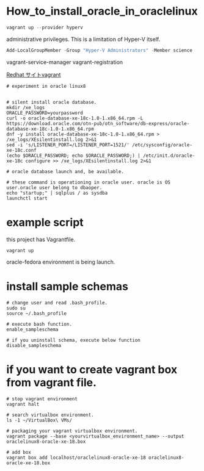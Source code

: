 # How_to_install_oracle_in_oraclelinux

```powershell
vagrant up --provider hyperv
```

administrative privileges. This is a limitation of Hyper-V itself.

```powershell
Add-LocalGroupMember -Group "Hyper-V Administrators" -Member science
```


vagrant-service-manager
vagrant-registration

[Redhat サイトvagrant](https://access.redhat.com/node/2386171/chapter-3-interacting-with-running-vagrant-boxes)


```shell
# experiment in oracle linux8


# silent install oracle database.
mkdir /xe_logs 
ORACLE_PASSWORD=yourpassword
curl -o oracle-database-xe-18c-1.0-1.x86_64.rpm -L https://download.oracle.com/otn-pub/otn_software/db-express/oracle-database-xe-18c-1.0-1.x86_64.rpm
dnf -y install oracle-database-xe-18c-1.0-1.x86_64.rpm > /xe_logs/XEsilentinstall.log 2>&1
sed -i 's/LISTENER_PORT=/LISTENER_PORT=1521/' /etc/sysconfig/oracle-xe-18c.conf
(echo $ORACLE_PASSWORD; echo $ORACLE_PASSWORD;) | /etc/init.d/oracle-xe-18c configure >> /xe_logs/XEsilentinstall.log 2>&1
```

```shell
# oracle database launch and, be available.

# these command is operationing in oracle user. oracle is OS user.oracle user belong to dbaoper.
echo "startup;" | sqlplus / as sysdba
launchctl start
```
# example script
this project has Vagrantfile.
```shell
vagrant up
```
oracle-fedora environment is being launch.

# install sample schemas

```shell
# change user and read .bash_profile.
sudo su
source ~/.bash_profile

# execute bash function.
enable_sampleschema

# if you uninstall schema, execute below function
disable_sampleschema
```

# if you want to create vagrant box from vagrant file.

```shell
# stop vagrant environment
vagrant halt

# search virtualbox environment.
ls -1 ~/VirtualBox\ VMs/

# packaging your vagrant virtualbox environment. 
vagrant package --base <yourvirtualbox_environment_name> --output oraclelinux8-oracle-xe-18.box

# add box
vagrant box add localhost/oraclelinux8-oracle-xe-18 oraclelinux8-oracle-xe-18.box
```